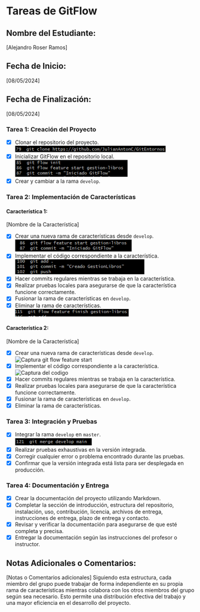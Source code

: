 
# Tareas de GitFlow
## Nombre del Estudiante:
 [Alejandro Roser Ramos] 
## Fecha de Inicio: 
[08/05/2024] 
## Fecha de Finalización: 
[08/05/2024] 
### Tarea 1: Creación del Proyecto
 - [x] Clonar el repositorio del proyecto.  
 ![Captura Clone](https://github.com/JulianAntonC/GitEntornos/blob/main/imgs/1%20-%20yHAVGx6.png)
 - [x] Inicializar GitFlow en el repositorio local.  
 ![Captura Git Flow](https://github.com/JulianAntonC/GitEntornos/blob/main/imgs/2%20-%20Fk5oboA.png)
 - [x]  Crear y cambiar a la rama `develop`. 
### Tarea 2: Implementación de Características 
#### Característica 1: 
[Nombre de la Característica] 
- [x] Crear una nueva rama de características desde `develop`.  
![Captura git flow feature start](https://github.com/JulianAntonC/GitEntornos/blob/main/imgs/3%20-%20quEt8nB.png)
- [x]  Implementar el código correspondiente a la característica.  
![Captura push clase](https://github.com/JulianAntonC/GitEntornos/blob/main/imgs/4%20-%20XPrqske.png)
- [x]  Hacer commits regulares mientras se trabaja en la característica. 
- [x] Realizar pruebas locales para asegurarse de que la característica funcione correctamente.
- [x]  Fusionar la rama de características en `develop`. 
- [x] Eliminar la rama de características.   
![Captura feature finish](https://github.com/JulianAntonC/GitEntornos/blob/main/imgs/5%20-%20y8wty6c.png)
#### Característica 2:
 [Nombre de la Característica] 
 - [x] Crear una nueva rama de características desde `develop`.  
![Captura git flow feature start](https://github.com/JulianAntonC/GitEntornos/assets/148948815/bb739760-0c16-4e71-9502-e3940da77902)
 - [x] Implementar el código correspondiente a la característica.  
![Captura del codigo](https://github.com/JulianAntonC/GitEntornos/assets/148948815/4860a87f-7f28-4b81-b797-825b42d6a23d)
 - [x] Hacer commits regulares mientras se trabaja en la característica.
 - [x] Realizar pruebas locales para asegurarse de que la característica funcione correctamente.
 - [x] Fusionar la rama de características en `develop`.
 - [x] Eliminar la rama de características. 
### Tarea 3: Integración y Pruebas 
- [x] Integrar la rama `develop` en `master`.  
![Captura Merge](https://github.com/JulianAntonC/GitEntornos/blob/main/imgs/6%20-%2009tK3FC.png)
- [x] Realizar pruebas exhaustivas en la versión integrada. 
- [x] Corregir cualquier error o problema encontrado durante las pruebas.
- [x] Confirmar que la versión integrada está lista para ser desplegada en producción.
### Tarea 4: Documentación y Entrega 
- [x] Crear la documentación del proyecto utilizando Markdown. 
- [x] Completar la sección de introducción, estructura del repositorio, instalación, uso, contribución, licencia, archivos de entrega, instrucciones de entrega, plazo de entrega y contacto. 
- [x] Revisar y verificar la documentación para asegurarse de que esté completa y precisa.
- [x] Entregar la documentación según las instrucciones del profesor o instructor.
## Notas Adicionales o Comentarios: 
[Notas o Comentarios adicionales] Siguiendo esta estructura, cada miembro del grupo puede trabajar de forma independiente en su propia rama de características mientras colabora con los otros miembros del grupo según sea necesario. Esto permite una distribución efectiva del trabajo y una mayor eficiencia en el desarrollo del proyecto.
<!--stackedit_data:
eyJoaXN0b3J5IjpbLTEyNzIwNDM5NTcsMTAwNjYyNzQxMF19
-->